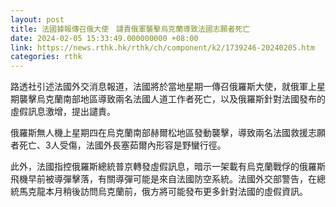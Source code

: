 ```yaml
---
layout: post
title: 法國據報傳召俄大使　譴責俄軍襲擊烏克蘭導致法國志願者死亡
date: 2024-02-05 15:33:49.000000000 +08:00
link: https://news.rthk.hk/rthk/ch/component/k2/1739246-20240205.htm
categories: rthk
---
```


路透社引述法國外交消息報道，法國將於當地星期一傳召俄羅斯大使，就俄軍上星期襲擊烏克蘭南部地區導致兩名法國人道工作者死亡，以及俄羅斯針對法國發布的虛假訊息激增，提出譴責。

俄羅斯無人機上星期四在烏克蘭南部赫爾松地區發動襲擊，導致兩名法國救援志願者死亡、3人受傷，法國外長塞茹爾內形容是野蠻行徑。

此外，法國指控俄羅斯總統普京轉發虛假訊息，暗示一架載有烏克蘭戰俘的俄羅斯飛機早前被導彈擊落，有關導彈可能是來自法國防空系統。法國外交部警告，在總統馬克龍本月稍後訪問烏克蘭前，俄方將可能發布更多針對法國的虛假資訊。
